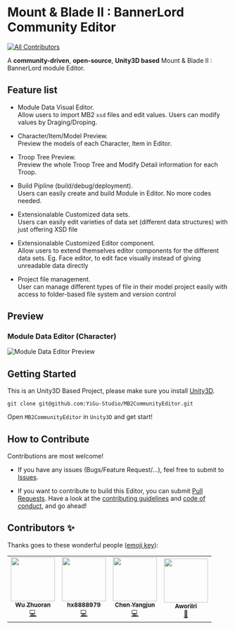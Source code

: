 # Mount &amp; Blade II : BannerLord Community Editor
<!-- ALL-CONTRIBUTORS-BADGE:START - Do not remove or modify this section -->
[![All Contributors](https://img.shields.io/badge/all_contributors-4-orange.svg?style=flat-square)](#contributors-)
<!-- ALL-CONTRIBUTORS-BADGE:END -->

A **community-driven**, **open-source**, **Unity3D based** Mount &amp; Blade II : BannerLord module Editor.

## Feature list

* Module Data Visual Editor.   
  Allow users to import MB2 `xsd` files and edit values. Users can modify values by Draging/Droping.

* Character/Item/Model Preview.    
  Preview the models of each Character, Item in Editor.
  
* Troop Tree Preview.    
  Preview the whole Troop Tree and Modify Detail information for each Troop.
  
* Build Pipline (build/debug/deployment).    
  Users can easily create and build Module in Editor. No more codes needed.

* Extensionalable Customized data sets.    
  Users can easily edit varieties of data set (different data structures) with just offering XSD file

* Extensionalable Customized Editor component.       
  Allow users to extend themselves editor components for the different data sets.
  Eg. Face editor, to edit face visually instead of giving unreadable data directly

* Project file management.       
  User can manage different types of file in their model project easily with access to folder-based file system and version control

## Preview

### Module Data Editor (Character)
![Module Data Editor Preview](Preview/character.gif)

## Getting Started

This is an Unity3D Based Project, please make sure you install [Unity3D](https://unity.com/).

```
git clone git@github.com:YiGu-Studio/MB2CommunityEditor.git
```

Open `MB2CommunityEditor` in `Unity3D` and get start!

## How to Contribute

Contributions are most welcome!

* If you have any issues (Bugs/Feature Request/...), feel free to submit to [Issues](https://github.com/YiGu-Studio/MB2CommunityEditor/issues).

* If you want to contribute to build this Editor, you can submit [Pull Requests](https://github.com/YiGu-Studio/MB2CommunityEditor/pulls). Have a look at the [contributing guidelines](CONTRIBUTING.md) and [code of conduct](CODE_OF_CONDUCT.md), and go ahead!

## Contributors ✨

Thanks goes to these wonderful people ([emoji key](https://allcontributors.org/docs/en/emoji-key)):

<!-- ALL-CONTRIBUTORS-LIST:START - Do not remove or modify this section -->
<!-- prettier-ignore-start -->
<!-- markdownlint-disable -->
<table>
  <tr>
    <td align="center"><a href="http://oliverwu.georgetown.domains/"><img src="https://avatars0.githubusercontent.com/u/8717187?v=4" width="100px;" alt=""/><br /><sub><b>Wu Zhuoran</b></sub></a><br /><a href="https://github.com/YiGu-Studio/MB2CommunityEditor/commits?author=WuZhuoran" title="Code">💻</a></td>
    <td align="center"><a href="https://github.com/hx8888979"><img src="https://avatars0.githubusercontent.com/u/40686819?v=4" width="100px;" alt=""/><br /><sub><b>hx8888979</b></sub></a><br /><a href="https://github.com/YiGu-Studio/MB2CommunityEditor/commits?author=hx8888979" title="Code">💻</a></td>
    <td align="center"><a href="https://github.com/GreenDragonInSea"><img src="https://avatars1.githubusercontent.com/u/52992450?v=4" width="100px;" alt=""/><br /><sub><b>Chen Yangjun</b></sub></a><br /><a href="https://github.com/YiGu-Studio/MB2CommunityEditor/commits?author=GreenDragonInSea" title="Code">💻</a></td>
    <td align="center"><a href="https://github.com/Aworilri"><img src="https://avatars2.githubusercontent.com/u/63013240?v=4" width="100px;" alt=""/><br /><sub><b>Aworilri</b></sub></a><br /><a href="#design-Aworilri" title="Design">🎨</a></td>
  </tr>
</table>

<!-- markdownlint-enable -->
<!-- prettier-ignore-end -->
<!-- ALL-CONTRIBUTORS-LIST:END -->
